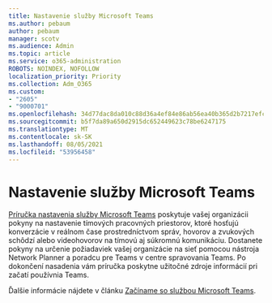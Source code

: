 ```yaml
---
title: Nastavenie služby Microsoft Teams
ms.author: pebaum
author: pebaum
manager: scotv
ms.audience: Admin
ms.topic: article
ms.service: o365-administration
ROBOTS: NOINDEX, NOFOLLOW
localization_priority: Priority
ms.collection: Adm_O365
ms.custom:
- "2605"
- "9000701"
ms.openlocfilehash: 34d77dac8da010c88d36a4ef84e86ab56ea40b365d2b7217efcd057df85738d3
ms.sourcegitcommit: b5f7da89a650d2915dc652449623c78be6247175
ms.translationtype: MT
ms.contentlocale: sk-SK
ms.lasthandoff: 08/05/2021
ms.locfileid: "53956458"
---
```

# <a name="set-up-microsoft-teams"></a>Nastavenie služby Microsoft Teams

[Príručka nastavenia služby Microsoft Teams](https://aka.ms/teamsguidance) poskytuje vašej organizácii pokyny na nastavenie tímových pracovných priestorov, ktoré hosťujú konverzácie v reálnom čase prostredníctvom správ, hovorov a zvukových schôdzí alebo videohovorov na tímovú aj súkromnú komunikáciu. Dostanete pokyny na určenie požiadaviek vašej organizácie na sieť pomocou nástroja Network Planner a poradcu pre Teams v centre spravovania Teams. Po dokončení nasadenia vám príručka poskytne užitočné zdroje informácií pri začatí používnia Teams.

Ďalšie informácie nájdete v článku [Začíname so službou Microsoft Teams](https://docs.microsoft.com/microsoftteams/get-started-with-teams-quick-start).

